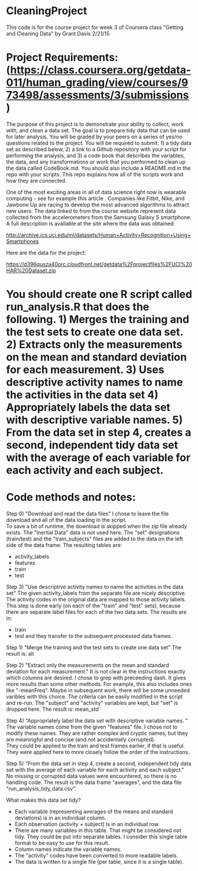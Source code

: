 # CleaningProject
This code is for the course project for week 3 of Coursera class "Getting and Cleaning Data"
by Grant Davis 2/21/15


Project Requirements: (https://class.coursera.org/getdata-011/human_grading/view/courses/973498/assessments/3/submissions)
============================================================================================================
The purpose of this project is to demonstrate your ability to collect, work with, and clean a data set. The goal is to prepare tidy data that can be used for later analysis. You will be graded by your peers on a series of yes/no questions related to the project. You will be required to submit: 1) a tidy data set as described below, 2) a link to a Github repository with your script for performing the analysis, and 3) a code book that describes the variables, the data, and any transformations or work that you performed to clean up the data called CodeBook.md. You should also include a README.md in the repo with your scripts. This repo explains how all of the scripts work and how they are connected. 

One of the most exciting areas in all of data science right now is wearable computing - see for example this article . Companies like Fitbit, Nike, and Jawbone Up are racing to develop the most advanced algorithms to attract new users. The data linked to from the course website represent data collected from the accelerometers from the Samsung Galaxy S smartphone. A full description is available at the site where the data was obtained:

http://archive.ics.uci.edu/ml/datasets/Human+Activity+Recognition+Using+Smartphones

Here are the data for the project:

https://d396qusza40orc.cloudfront.net/getdata%2Fprojectfiles%2FUCI%20HAR%20Dataset.zip

You should create one R script called run_analysis.R that does the following. 
    1) Merges the training and the test sets to create one data set.
    2) Extracts only the measurements on the mean and standard deviation for each measurement. 
    3) Uses descriptive activity names to name the activities in the data set
    4) Appropriately labels the data set with descriptive variable names. 
    5) From the data set in step 4, creates a second, independent tidy data set with the average of each variable for each activity and each subject.
============================================================================================================


Code methods and notes:
============================================================================================================
Step 0)  "Download and read the data files"
I chose to leave the file download and all of the data loading in the script.  
To save a bit of runtime, the download is skipped when the zip file already exists.
The "Inertial Data" data is not used here.
The "set" designations (train/test) and the "train_subjects" files are added to the data on the left side of the data frame.
The resulting tables are:
- activity_labels
- features
- train
- test

Step 3)  "Use descriptive activity names to name the activities in the data set"
The given activity_labels from the separate file are nicely descriptive.
The activity codes in the original data are mapped to those activity labels.
This step is done early (on each of the "train" and "test" sets), because there are separate label files for each of the two data sets.
The results are in:
- train
- test
and they transfer to the subsequent processed data frames.


Step 1)  "Merge the training and the test sets to create one data set"
The result is:  all


Step 2)  "Extract only the measurements on the mean and standard deviation for each measurement."
It is not clear in the instructions exactly which columns are desired.
I chose to grep with preceeding dash.  It gives more results than some other methods.  For example, this also includes ones like "-meanFreq".
Maybe in subsequent work, there will be some unneeded varibles with this choice.  The criteria can be easily modified in the script and re-run.
The "subject" and "activity" variables are kept, but "set" is dropped here.
The result is: mean_std


Step 4)  "Appropriately label the data set with descriptive variable names. "
The variable names come from the given "features" file.
I chose not to modify these names.
They are rather complex and cryptic names, but they are meaningful and concise (and not accidentally corrupted).  
They could be applied to the train and test frames earlier, if that is useful.
They were applied here to more closely follow the order of the instructions.


Step 5) "From the data set in step 4, create a second, independent tidy data set 
       with the average of each variable for each activity and each subject."
No missing or corrupted data values were encountered, so there is no handling code.
The result is the data frame "averages", and the data file "run_analysis_tidy_data.csv".

What makes this data set tidy?
- Each variable (representing averages of the means and standard deviations) is in an individual column.
- Each observation (activity + subject) is in an individual row.
- There are many variables in this table. That might be considered not tidy.  They could be put into separate tables.  I consider this single table format to be easy to use for this result.
- Column names indicate the variable names.
- The "activity" codes have been converted to more readable labels.
- The data is written to a single file (per table, since it is a single table).


